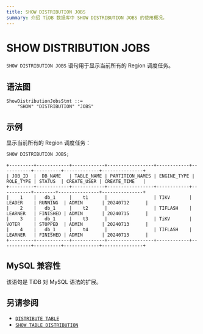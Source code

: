 ```yaml
---
title: SHOW DISTRIBUTION JOBS
summary: 介绍 TiDB 数据库中 SHOW DISTRIBUTION JOBS 的使用概况。
---
```


# SHOW DISTRIBUTION JOBS

`SHOW DISTRIBUTION JOBS` 语句用于显示当前所有的 Region 调度任务。

## 语法图

```ebnf+diagram
ShowDistributionJobsStmt ::=
    "SHOW" "DISTRIBUTION" "JOBS"
```

## 示例

显示当前所有的 Region 调度任务：

```sql
SHOW DISTRIBUTION JOBS;
```

```
+---------+------------+------------+-----------------+------------+-----------+----------+-------------+---------------+
| JOB_ID  |  DB_NAME   | TABLE_NAME | PARTITION_NAMES | ENGINE_TYPE | ROLE_TYPE | STATUS  | CREATE_USER | CREATE_TIME   |
+---------+------------+------------+-----------------+------------+-----------+--------+---------------+---------------+
|    1    |   db_1     |    t1      |                 | TIKV       | LEADER    | RUNNING  | ADMIN       | 20240712      |
|    2    |   db_1     |    t2      |                 | TIFLASH    | LEARNER   | FINISHED | ADMIN       | 20240715      |
|    3    |   db_1     |    t3      |                 | TiKV       | VOTER     | STOPPED  | ADMIN       | 20240713      |
|    4    |   db_1     |    t4      |                 | TIFLASH    | LEARNER   | FINISHED | ADMIN       | 20240713      |
+---------+------------+------------+-----------------+------------+-----------+----------+-------------+---------------+
```

## MySQL 兼容性

该语句是 TiDB 对 MySQL 语法的扩展。

## 另请参阅

- [`DISTRIBUTE TABLE`](/sql-statements/sql_statement-distribute-table.md)
- [`SHOW TABLE DISTRIBUTION`](/sql-statements/sql_statement-show-table-distribution.md)